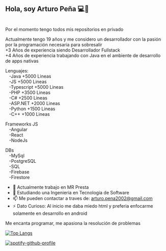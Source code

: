 ## Hola, soy Arturo Peña 💻💜
<br>Por el momento tengo todos mis repositorios en privado<br>

Actualmente tengo 19 años y me considero un desarrollador con la pasión por la programación necesaria para sobresalir <br>
+3 Años de experiencia siendo Desarrollador Fullstack <br>
+4 Años de experiencia trabajando con Java en el ambiente de desarrollo de apps nativas <br>

Lenguajes: <br>
&nbsp;&nbsp;&nbsp;-Java +5000 Lineas<br>
&nbsp;&nbsp;&nbsp;-JS +5000 Lineas<br>
&nbsp;&nbsp;&nbsp;-Typescript +5000 Lineas<br>
&nbsp;&nbsp;&nbsp;-PHP +3500 Lineas<br>
&nbsp;&nbsp;&nbsp;-C# +2500 Lineas<br>
&nbsp;&nbsp;&nbsp;-ASP.NET +2000 Lineas<br>
&nbsp;&nbsp;&nbsp;-Python +1500 Lineas<br>
&nbsp;&nbsp;&nbsp;-C++ +1000 Lineas<br>
    
Frameworks JS<br>
    &nbsp;&nbsp;&nbsp;-Angular<br>
    &nbsp;&nbsp;&nbsp;-React<br>
    &nbsp;&nbsp;&nbsp;-NodeJs<br>
        
        
DBs<br>
    &nbsp;&nbsp;&nbsp;-MySql<br>
    &nbsp;&nbsp;&nbsp;-PostgreSQL<br>
    &nbsp;&nbsp;&nbsp;-SQL<br>
    &nbsp;&nbsp;&nbsp;-Firebase<br>
    &nbsp;&nbsp;&nbsp;-Firestore<br>

- 💼 Actualmente trabajo en MR Presta 
- 🔭 Estudiando una Ingenieria en Tecnologia de Software
- 📫 Me pueden contactar a traves de: arturo.pena2002@gmail.com
- ⚡ Dato Curioso: Al inicio me daba miedo html y preferia enfocarme solamente en desarrollo en android



 Me encanta programar, me apasiona la resolución de problemas

[![Top Langs](https://github-readme-stats.vercel.app/api/top-langs/?username=ArturoHP)](https://github.com/ArturoHP/github-readme-stats)

[![spotify-github-profile](https://spotify-github-profile.vercel.app/api/view?uid=12177794769&cover_image=true&theme=novatorem&bar_color=53b14f&bar_color_cover=false)](https://github.com/kittinan/spotify-github-profile)

